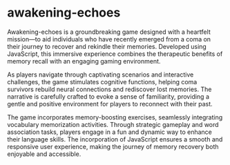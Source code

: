# awakening-echoes

Awakening-echoes is a groundbreaking game designed with a heartfelt mission—to aid individuals who have recently emerged from a coma on their journey to recover and rekindle their memories. Developed using JavaScript, this immersive experience combines the therapeutic benefits of memory recall with an engaging gaming environment.

As players navigate through captivating scenarios and interactive challenges, the game stimulates cognitive functions, helping coma survivors rebuild neural connections and rediscover lost memories. The narrative is carefully crafted to evoke a sense of familiarity, providing a gentle and positive environment for players to reconnect with their past.

The game incorporates memory-boosting exercises, seamlessly integrating vocabulary memorization activities. Through strategic gameplay and word association tasks, players engage in a fun and dynamic way to enhance their language skills. The incorporation of JavaScript ensures a smooth and responsive user experience, making the journey of memory recovery both enjoyable and accessible.
